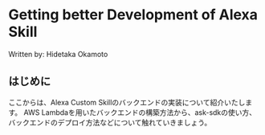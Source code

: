 # Getting better Development of Alexa Skill

Written by: Hidetaka Okamoto

## はじめに

ここからは、Alexa Custom Skillのバックエンドの実装について紹介いたします。
AWS Lambdaを用いたバックエンドの構築方法から、ask-sdkの使い方、バックエンドのデプロイ方法などについて触れていきましょう。